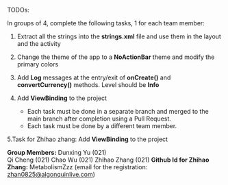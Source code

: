
TODOs:

In groups of 4, complete the following tasks, 1 for each team member:
1. Extract all the strings into the **strings.xml** file and use them in the layout and the activity
2. Change the theme of the app to a **NoActionBar** theme and modify the primary colors
3. Add **Log** messages at the entry/exit of **onCreate()** and **convertCurrency()** methods. Level should be **Info**
4. Add **ViewBinding** to the project

    - Each task must be done in a separate branch and merged to the main branch
    after completion using a Pull Request.
    - Each task must be done by a different team member.



5.Task for Zhihao zhang: Add **ViewBinding** to the project

  **Group Members:**
    Dunxing Yu (021)    
    Qi Cheng (021) 
    Chao Wu (021) 
    Zhihao Zhang (021)
  **Github Id for Zhihao Zhang:** MetabolismZzz (email for the registration: zhan0825@algonquinlive.com)
